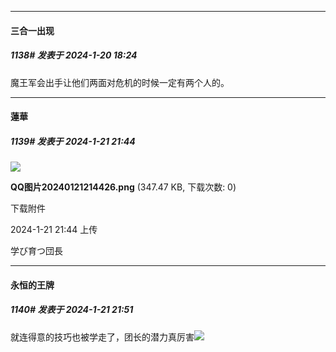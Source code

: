 
*****

####  三合一出现  
##### 1138#       发表于 2024-1-20 18:24

魔王军会出手让他们两面对危机的时候一定有两个人的。


*****

####  蓮華  
##### 1139#       发表于 2024-1-21 21:44

<img src="https://img.saraba1st.com/forum/202401/21/214444d7oat4x4ndextlrt.png" referrerpolicy="no-referrer">

<strong>QQ图片20240121214426.png</strong> (347.47 KB, 下载次数: 0)

下载附件

2024-1-21 21:44 上传

学び育つ団長

*****

####  永恒的王牌  
##### 1140#       发表于 2024-1-21 21:51

就连得意的技巧也被学走了，团长的潜力真厉害<img src="https://static.saraba1st.com/image/smiley/face2017/068.png" referrerpolicy="no-referrer">

